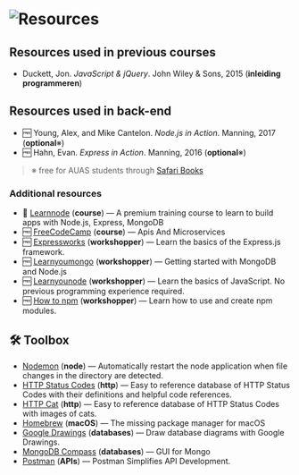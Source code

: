 # ![Resources][banner-resources]

## Resources used in previous courses

*   Duckett, Jon.
    _JavaScript & jQuery_.
    John Wiley & Sons, 2015
    (**inleiding programmeren**)

## Resources used in back-end

*   🆓 Young, Alex, and Mike Cantelon.  _Node.js in Action_.  Manning, 2017
    (**optional**※)
*   🆓 Hahn, Evan.  _Express in Action_.  Manning, 2016
    (**optional**※)

> ※ free for AUAS students through [Safari Books][safari]

### Additional resources
*   💸 [Learnnode](https://learnnode.com/)
    (**course**) — A premium training course to learn to build apps with Node.js, Express, MongoDB
*   🆓 [FreeCodeCamp](https://learn.freecodecamp.org/)
    (**course**) — Apis And Microservices
*   🆓 [Expressworks](https://github.com/azat-co/expressworks)
    (**workshopper**) — Learn the basics of the Express.js framework.
*   🆓 [Learnyoumongo](https://github.com/evanlucas/learnyoumongo)
    (**workshopper**) — Getting started with MongoDB and Node.js
*   🆓 [Learnyounode](https://github.com/workshopper/learnyounode)
    (**workshopper**) — Learn the basics of JavaScript. No previous programming experience required.
*   🆓 [How to npm](https://github.com/workshopper/how-to-npm)
    (**workshopper**) — Learn how to use and create npm modules.

## 🛠 Toolbox
*   [Nodemon](https://github.com/remy/nodemon)
    (**node**) — Automatically restart the node application when file changes in the directory are detected.
*   [HTTP Status Codes](https://httpstatuses.com/)
    (**http**) — Easy to reference database of HTTP Status Codes with their definitions and helpful code references.
*   [HTTP Cat](https://http.cat/)
    (**http**) — Easy to reference database of HTTP Status Codes with images of cats.
*   [Homebrew](https://brew.sh/)
    (**macOS**) — The missing package manager for macOS
*   [Google Drawings](https://docs.google.com/drawings)
    (**databases**) — Draw database diagrams with Google Drawings.
*   [MongoDB Compass](https://docs.google.com/drawings)
    (**databases**) — GUI for Mongo
*   [Postman](https://www.getpostman.com/)
    (**APIs**) — Postman Simplifies API Development.

[safari]: http://rps.hva.nl:2048/login?url=http://proquest.safaribooksonline.com/?uicode=hva
[html-css]: https://learn.shayhowe.com/html-css/

[ydkjs-1]: https://github.com/getify/You-Dont-Know-JS/blob/master/up%20&%20going/README.md#you-dont-know-js-up--going
[ydkjs-2]: https://github.com/getify/You-Dont-Know-JS/blob/master/scope%20&%20closures/README.md#you-dont-know-js-scope--closures
[ydkjs-3]: https://github.com/getify/You-Dont-Know-JS/blob/master/this%20&%20object%20prototypes/README.md#you-dont-know-js-this--object-prototypes
[ydkjs-4]: https://github.com/getify/You-Dont-Know-JS/blob/master/types%20&%20grammar/README.md#you-dont-know-js-types--grammar
[ydkjs-5]: https://github.com/getify/You-Dont-Know-JS/blob/master/async%20&%20performance/README.md#you-dont-know-js-async--performance
[ydkjs-6]: https://github.com/getify/You-Dont-Know-JS/blob/master/es6%20&%20beyond/README.md#you-dont-know-js-es6--beyond

[banner-resources]: https://cmda-bt.github.io/be-course-18-19/assets/banner-resources.svg
